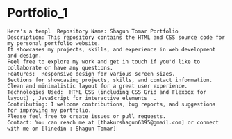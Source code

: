 # Portfolio_1
    Here's a templ  Repository Name: Shagun Tomar Portfolio 
    Description: This repository contains the HTML and CSS source code for my personal portfolio website. 
    It showcases my projects, skills, and experience in web development and design.
    Feel free to explore my work and get in touch if you'd like to collaborate or have any questions. 
    Features:  Responsive design for various screen sizes.
    Sections for showcasing projects, skills, and contact information. 
    Clean and minimalistic layout for a great user experience. 
    Technologies Used:  HTML CSS (including CSS Grid and Flexbox for layout) , JavaScript for interactive elements  .
    Contributing: I welcome contributions, bug reports, and suggestions for improving my portfolio. 
    Please feel free to create issues or pull requests. 
    Contact: You can reach me at [thakurshagun6395@gmail.com] or connect with me on [linedin : Shagun Tomar]
